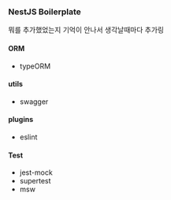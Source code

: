 ### NestJS Boilerplate

뭐를 추가했었는지 기억이 안나서 생각날때마다 추가링

#### ORM
- typeORM

#### utils
- swagger

#### plugins
- eslint

#### Test
- jest-mock
- supertest
- msw